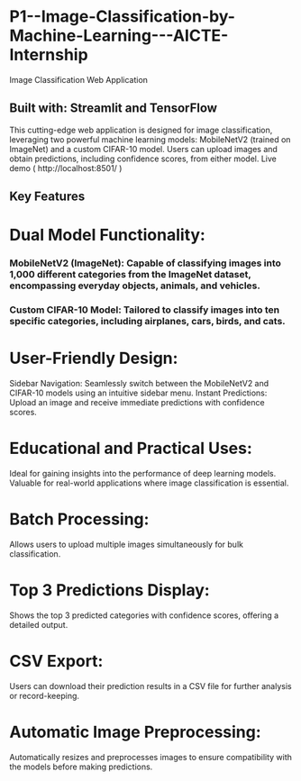# P1--Image-Classification-by-Machine-Learning---AICTE-Internship

Image Classification Web Application

## Built with: Streamlit and TensorFlow
This cutting-edge web application is designed for image classification, leveraging two powerful machine learning models: MobileNetV2 (trained on ImageNet) and a custom CIFAR-10 model. Users can upload images and obtain predictions, including confidence scores, from either model. Live demo ( http://localhost:8501/ )

## Key Features

# Dual Model Functionality:
### MobileNetV2 (ImageNet):   Capable of classifying images into 1,000 different categories from the ImageNet dataset, encompassing everyday objects, animals, and vehicles.
### Custom CIFAR-10 Model: Tailored to classify images into ten specific categories, including airplanes, cars, birds, and cats.

# User-Friendly Design:
Sidebar Navigation: Seamlessly switch between the MobileNetV2 and CIFAR-10 models using an intuitive sidebar menu.
Instant Predictions: Upload an image and receive immediate predictions with confidence scores.

# Educational and Practical Uses:
Ideal for gaining insights into the performance of deep learning models.
Valuable for real-world applications where image classification is essential.


      
# Batch Processing:
Allows users to upload multiple images simultaneously for bulk classification.



# Top 3 Predictions Display:
Shows the top 3 predicted categories with confidence scores, offering a detailed output.



# CSV Export:
Users can download their prediction results in a CSV file for further analysis or record-keeping.



# Automatic Image Preprocessing:
Automatically resizes and preprocesses images to ensure compatibility with the models before making predictions.
